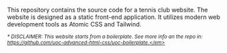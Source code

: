 This repository contains the source code for a tennis club website. The website is designed as a static front-end application. It utilizes modern web development tools as Atomic CSS and Tailwind.

<small><em>* DISCLAIMER: This website starts from a boilerplate. See more info an the repo in: https://github.com/uoc-advanced-html-css/uoc-boilerplate.</em></small>
